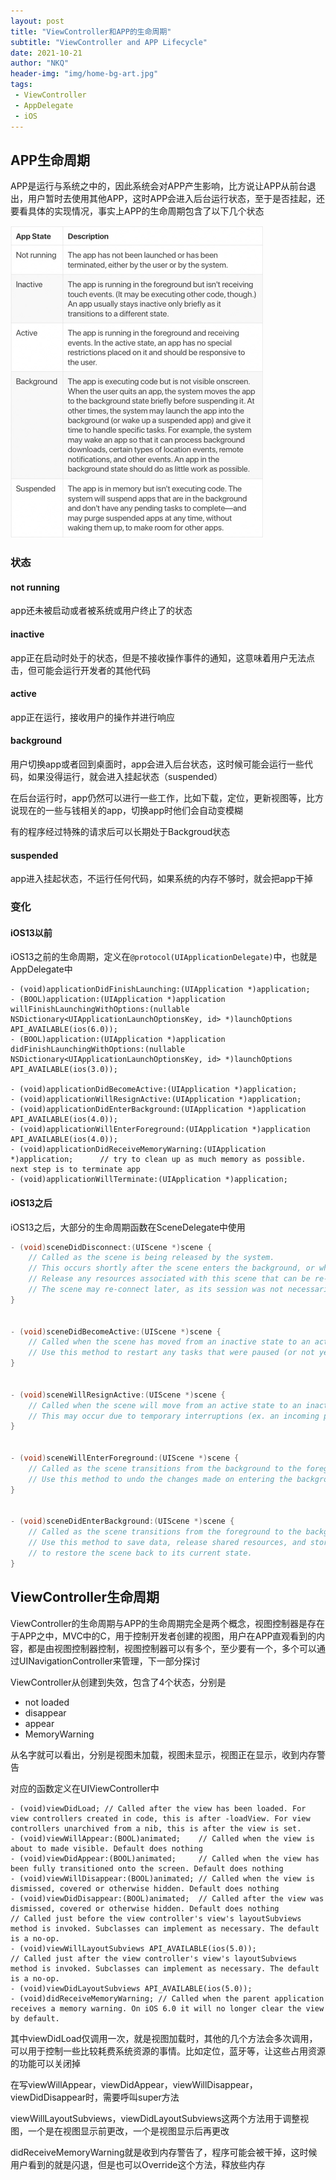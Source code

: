 ```yaml
---
layout: post
title: "ViewController和APP的生命周期"
subtitle: "ViewController and APP Lifecycle"
date: 2021-10-21
author: "NKQ"
header-img: "img/home-bg-art.jpg"
tags:
 - ViewController
 - AppDelegate
 - iOS
---
```


## APP生命周期

APP是运行与系统之中的，因此系统会对APP产生影响，比方说让APP从前台退出，用户暂时去使用其他APP，这时APP会进入后台运行状态，至于是否挂起，还要看具体的实现情况，事实上APP的生命周期包含了以下几个状态

![img](/img/in-post/app-lifecycle/app-life-cycle.png)

### 状态

#### not running

app还未被启动或者被系统或用户终止了的状态

#### inactive

app正在启动时处于的状态，但是不接收操作事件的通知，这意味着用户无法点击，但可能会运行开发者的其他代码

#### active

app正在运行，接收用户的操作并进行响应

#### background

用户切换app或者回到桌面时，app会进入后台状态，这时候可能会运行一些代码，如果没得运行，就会进入挂起状态（suspended）

在后台运行时，app仍然可以进行一些工作，比如下载，定位，更新视图等，比方说现在的一些与钱相关的app，切换app时他们会自动变模糊

有的程序经过特殊的请求后可以长期处于Backgroud状态

#### suspended

app进入挂起状态，不运行任何代码，如果系统的内存不够时，就会把app干掉

### 变化

#### iOS13以前

iOS13之前的生命周期，定义在`@protocol(UIApplicationDelegate)`中，也就是AppDelegate中

```ObjC
- (void)applicationDidFinishLaunching:(UIApplication *)application;
- (BOOL)application:(UIApplication *)application willFinishLaunchingWithOptions:(nullable NSDictionary<UIApplicationLaunchOptionsKey, id> *)launchOptions API_AVAILABLE(ios(6.0));
- (BOOL)application:(UIApplication *)application didFinishLaunchingWithOptions:(nullable NSDictionary<UIApplicationLaunchOptionsKey, id> *)launchOptions API_AVAILABLE(ios(3.0));

- (void)applicationDidBecomeActive:(UIApplication *)application;
- (void)applicationWillResignActive:(UIApplication *)application;
- (void)applicationDidEnterBackground:(UIApplication *)application API_AVAILABLE(ios(4.0));
- (void)applicationWillEnterForeground:(UIApplication *)application API_AVAILABLE(ios(4.0));
- (void)applicationDidReceiveMemoryWarning:(UIApplication *)application;      // try to clean up as much memory as possible. next step is to terminate app
- (void)applicationWillTerminate:(UIApplication *)application;
```

#### iOS13之后

iOS13之后，大部分的生命周期函数在SceneDelegate中使用

```objective-c
- (void)sceneDidDisconnect:(UIScene *)scene {
    // Called as the scene is being released by the system.
    // This occurs shortly after the scene enters the background, or when its session is discarded.
    // Release any resources associated with this scene that can be re-created the next time the scene connects.
    // The scene may re-connect later, as its session was not necessarily discarded (see `application:didDiscardSceneSessions` instead).
}


- (void)sceneDidBecomeActive:(UIScene *)scene {
    // Called when the scene has moved from an inactive state to an active state.
    // Use this method to restart any tasks that were paused (or not yet started) when the scene was inactive.
}


- (void)sceneWillResignActive:(UIScene *)scene {
    // Called when the scene will move from an active state to an inactive state.
    // This may occur due to temporary interruptions (ex. an incoming phone call).
}


- (void)sceneWillEnterForeground:(UIScene *)scene {
    // Called as the scene transitions from the background to the foreground.
    // Use this method to undo the changes made on entering the background.
}


- (void)sceneDidEnterBackground:(UIScene *)scene {
    // Called as the scene transitions from the foreground to the background.
    // Use this method to save data, release shared resources, and store enough scene-specific state information
    // to restore the scene back to its current state.
}
```

## ViewController生命周期

ViewController的生命周期与APP的生命周期完全是两个概念，视图控制器是存在于APP之中，MVC中的C，用于控制开发者创建的视图，用户在APP直观看到的内容，都是由视图控制器控制，视图控制器可以有多个，至少要有一个，多个可以通过UINavigationController来管理，下一部分探讨

ViewController从创建到失效，包含了4个状态，分别是

- not loaded
- disappear
- appear
- MemoryWarning

从名字就可以看出，分别是视图未加载，视图未显示，视图正在显示，收到内存警告

对应的函数定义在UIViewController中

```objc
- (void)viewDidLoad; // Called after the view has been loaded. For view controllers created in code, this is after -loadView. For view controllers unarchived from a nib, this is after the view is set.
- (void)viewWillAppear:(BOOL)animated;    // Called when the view is about to made visible. Default does nothing
- (void)viewDidAppear:(BOOL)animated;     // Called when the view has been fully transitioned onto the screen. Default does nothing
- (void)viewWillDisappear:(BOOL)animated; // Called when the view is dismissed, covered or otherwise hidden. Default does nothing
- (void)viewDidDisappear:(BOOL)animated;  // Called after the view was dismissed, covered or otherwise hidden. Default does nothing
// Called just before the view controller's view's layoutSubviews method is invoked. Subclasses can implement as necessary. The default is a no-op.
- (void)viewWillLayoutSubviews API_AVAILABLE(ios(5.0));
// Called just after the view controller's view's layoutSubviews method is invoked. Subclasses can implement as necessary. The default is a no-op.
- (void)viewDidLayoutSubviews API_AVAILABLE(ios(5.0));
- (void)didReceiveMemoryWarning; // Called when the parent application receives a memory warning. On iOS 6.0 it will no longer clear the view by default.
```

其中viewDidLoad仅调用一次，就是视图加载时，其他的几个方法会多次调用，可以用于控制一些比较耗费系统资源的事情。比如定位，蓝牙等，让这些占用资源的功能可以关闭掉

在写viewWillAppear，viewDidAppear，viewWillDisappear，viewDidDisappear时，需要呼叫super方法

viewWillLayoutSubviews，viewDidLayoutSubviews这两个方法用于调整视图，一个是在视图显示前更改，一个是视图显示后再更改

didReceiveMemoryWarning就是收到内存警告了，程序可能会被干掉，这时候用户看到的就是闪退，但是也可以Override这个方法，释放些内存
